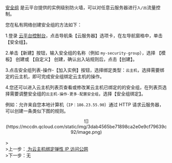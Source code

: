 <a href="http://tce.fsphere.cn/doc/product/213/500" target="_blank">安全组</a> 是云平台提供的实例级别防火墙，可以对任意云服务器进行```入/出```流量控制。

您在私有网络创建安全组的方法如下：

1.登录 <a href="http://console.tce.fsphere.cn/" target="_blank">云平台控制台</a>，点击导航条【云服务器】选项卡，在左导航窗格中，单击【安全组】。

2.单击【新建】按钮，输入安全组的名称（例如 ```my-security-group```），选择 【模板】 创建或 【自定义】 创建，确认出入站规则后，点击【创建】。

3.点击安全组列表-操作-【加入实例】按钮，选择绑定类型：```云主机```，选择需要绑定的云主机，即可完成安全组绑定云主机的操作。 

4.您还可以进入云主机列表页查看或修改某云主机已绑定的的安全组，在列表页选择需要调整安全组的```云主机-操作-更多-配置安全组```，选择【安全组绑定】。

例如：允许来自您本地计算机（```IP：186.23.55.90```）通过 HTTP 请求云服务器，可以创建一条类似下图的规则。
<div style="text-align:center">
![](https://mccdn.qcloud.com/static/img/3dab4565be71898ca2e0e9cf79639c92/image.png)

</div>
<br>
><footer>
>上一步：<a href="http://tce.fsphere.cn/document/product/215/8118" target="_blank"> 为云主机绑定弹性 IP 访问公网</a><br>
>下一步：无</small>
</footer>
